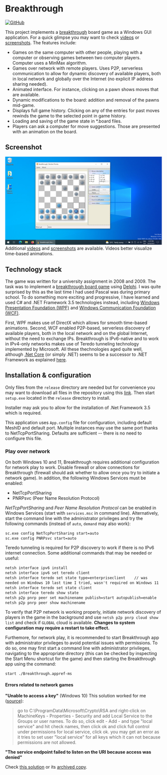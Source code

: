 # Breakthrough
[![GitHub](https://img.shields.io/github/license/norbert-page/breakthrough)](https://github.com/norbert-page/breakthrough/blob/main/LICENSE)

This project implements a [breakthrough](https://en.wikipedia.org/wiki/Breakthrough_(board_game)) board game as a Windows GUI application. For a quick glimpse you may want to check [videos](videos) or [screenshots](screenshots). The features include:
* Games on the same computer with other people, playing with a computer or observing games between two computer players. Computer uses a MinMax algorithm.
* Games over network with remote players. Uses P2P, serverless communication to allow for dynamic discovery of available players, both in local network and globally over the Internet (no explicit IP address sharing needed).
* Animated interface. For instance, clicking on a pawn shows moves that are available.
* Dynamic modifications to the board: addition and removal of the pawns mid-game.
* Displays full game history. Clicking on any of the entries for past moves rewinds the game to the selected point in game history.
* Loading and saving of the game state in \*.board files.
* Players can ask a computer for move suggestions. Those are presented with an animation on the board.

## Screenshot 
![Screenshot](screenshots/breakthrough_-_screenshot_4.png)
Additional [videos](videos) and [screenshots](screenshots) are available. Videos better visualize time-based animations.

## Technology stack
The game was written for a university assignment in 2008 and 2009. The task was to implement a [breakthrough board game](https://en.wikipedia.org/wiki/Breakthrough_(board_game)) using [Delphi](https://en.wikipedia.org/wiki/Delphi_(software)). I was quite surprised by this as the last time I had used Pascal was during primary school. To do something more exciting and progressive, I have learned and used C# and .NET Framework 3.5 technologies instead, including [Windows Presentation Foundation (WPF)](https://en.wikipedia.org/wiki/Windows_Presentation_Foundation) and [Windows Communication Foundation (WCF)](https://en.wikipedia.org/wiki/Windows_Communication_Foundation).

First, WPF makes use of DirectX which allows for smooth time-based animations. Second, WCF enabled P2P-based, serverless discovery of available players, both in the local network and on the global Internet, without the need to exchange IPs. Breakthrough is IPv6-native and to work in IPv4-only networks makes use of Teredo tunneling technology implemented by Microsoft. All these thechnologies aged quite well, although [.Net Core](https://en.wikipedia.org/wiki/.NET) (or simply .NET) seems to be a successor to .NET Framework as explained [here](https://devblogs.microsoft.com/dotnet/net-core-is-the-future-of-net/).

## Installation & configuration
Only files from the `release` directory are needed but for convenience you may want to download all files in the repository using this [link](https://github.com/norbert-page/breakthrough/archive/refs/heads/main.zip). Then start `setup.exe` located in the `release` directory to install.

Installer may ask you to allow for the installation of .Net Framework 3.5 which is required.

This application uses `App.config` file for configuration, including default MeshID and default port. Multiple instances may use the same port thanks to NetTcpPortSharing. Defaults are sufficient -- there is no need to configure this file.

### Play over network
On both Windows 10 and 11, Breakthrough requires additional configuration for network play to work. Disable firewall or allow connections for Breakthrough (firewall should ask whether to allow once you try to initiate a network game). In addition, the following Windows Services must be enabled:
- NetTcpPortSharing
- PNRPsvc (Peer Name Resolution Protocol)

*NetTcpPortSharing* and *Peer Name Resolution Protocol* can be enabled in Windows Services (start with `services.msc` in command line). Alternatively, start the command line with the administrator privileges and try the following commands (instead of `auto`, `demand` may also work):
```
sc.exe config NetTcpPortSharing start=auto
sc.exe config PNRPsvc start=auto
```

Teredo tunneling is required for P2P discovery to work if there is no IPv6 internet connection. Some additional commands that may be needed or useful:
```
netsh interface ipv6 install
netsh interface ipv6 set teredo client
netsh interface teredo set state type=enterpriseclient    // was needed on Windows 10 last time I tried, wasn't required on Windows 11
netsh interface teredo set state client
netsh interface teredo show state
netsh p2p pnrp peer set machinename publish=start autopublish=enable
netsh p2p pnrp peer show machinename
```
To verify that P2P network is working properly, initiate network discovery of players in the game in the background and use `netsh p2p pnrp cloud show list` and check if `GLOBAL` cloud is available. **Changes to system configuration may require a restart to take effect.**

Furthemore, for network play, it is recommended to start Breakthrough app with administrator privileges to avoid potential issues with permissions. To do so, one may first start a command line with administrator privileges, navigating to the appropriate directory (this can be checked by inspecting the Start Menu shortcut for the game) and then starting the Breakthrough app using the command:
```
start ./Breakthrough.appref-ms
```

#### Errors related to network games
**"Unable to access a key"** (Windows 10)
This solution worked for me ([source](https://answers.microsoft.com/en-us/windows/forum/all/unable-to-start-peer-name-resolution-protocol/2b37dc4c-2153-443c-b0d5-adda6771ceb5)):
> go to C:\ProgramData\Microsoft\Crypto\RSA and right-click on MachineKeys - Properties - Security and add Local Service to the Groups or user names.  To do so, click edit - Add - and type "local service" and hit check names, then click ok and click full control under permissions for local service, click ok.  you may get an error as it tries to set user "local service" for all keys which it can not because permissions are not allowed.


**"The service endpoint failed to listen on the URI because access was denied"**

Check [this solution](https://stackoverflow.com/questions/24576646/wcf-error-with-net-tcp-the-service-endpoint-failed-to-listen-on-the-uri-because) or its [archived copy](https://web.archive.org/web/20220818223621/https://stackoverflow.com/questions/24576646/wcf-error-with-net-tcp-the-service-endpoint-failed-to-listen-on-the-uri-because).